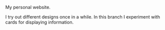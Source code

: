 My personal website.

I try out different designs once in a while. In this branch I experiment with cards for displaying information.